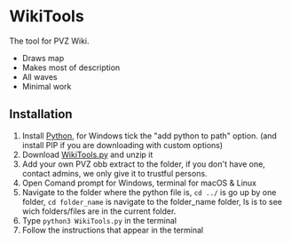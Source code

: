 # WikiTools

The tool for PVZ Wiki.

- Draws map
- Makes most of description
- All waves
- Minimal work

## Installation
1. Install [Python](https://www.python.org/downloads/), for Windows tick the "add python to path" option. (and install PIP if you are downloading with custom options)
2. Download [WikiTools.py](https://github.com/cheyao/WikiTools/archive/refs/heads/master.zip) and unzip it
3. Add your own PVZ obb extract to the folder, if you don't have one, contact admins, we only give it to trustful persons.
5. Open Comand prompt for Windows, terminal for macOS & Linux
6. Navigate to the folder where the python file is, `cd ../` is go up by one folder, `cd folder_name` is navigate to the folder_name folder, ls is to see wich folders/files are in the current folder.
7. Type `python3 WikiTools.py` in the terminal
8. Follow the instructions that appear in the terminal
